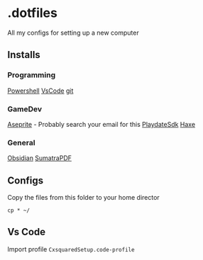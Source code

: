 # .dotfiles

All my configs for setting up a new computer

## Installs

### Programming

[Powershell](https://github.com/PowerShell/PowerShell)
[VsCode](https://code.visualstudio.com/docs/?dv=win64user)
[git](https://git-scm.com/downloads/win)

### GameDev

[Aseprite](https://www.aseprite.org/#buy) - Probably search your email for this
[PlaydateSdk](https://play.date/dev/)
[Haxe](https://haxe.org/download/)

### General

[Obsidian](https://obsidian.md/)
[SumatraPDF](https://www.sumatrapdfreader.org/free-pdf-reader)


## Configs

Copy the files from this folder to your home director
```
cp * ~/
```

## Vs Code 

Import profile `CxsquaredSetup.code-profile`
